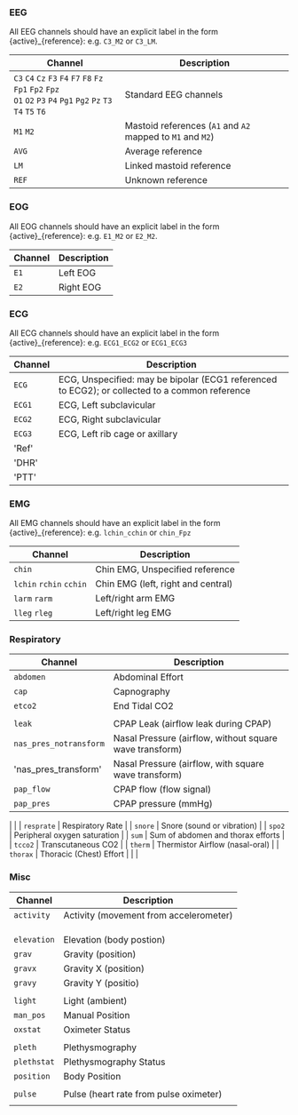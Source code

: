 ### EEG

All EEG channels should have an explicit label in the form {active}_{reference}: e.g. `C3_M2` or `C3_LM`.

| Channel | Description          |
| ------- | -------------------- |
| `C3` `C4` `Cz` `F3` `F4` `F7` `F8` `Fz` `Fp1` `Fp2` `Fpz` <br>`O1` `O2` `P3` `P4` `Pg1` `Pg2` `Pz` `T3` `T4` `T5` `T6` | Standard EEG channels |
| `M1` `M2` | Mastoid references (`A1` and `A2` mapped to `M1` and `M2`) |
| `AVG`     | Average reference    |
| `LM`      | Linked mastoid reference |
| `REF`     | Unknown reference    |

### EOG

All EOG channels should have an explicit label in the form {active}_{reference}: e.g. `E1_M2` or `E2_M2`.

| Channel | Description                |
| ------- | -------------------------- |
| `E1`      | Left EOG                   |
| `E2`      | Right EOG                  |

### ECG

All ECG channels should have an explicit label in the form {active}_{reference}: e.g. `ECG1_ECG2` or `ECG1_ECG3`

| Channel    | Description             |
| ---------- | ----------------------- |
| `ECG`        | ECG, Unspecified: may be bipolar (ECG1 referenced to ECG2); or collected to a common reference  |
| `ECG1`      | ECG, Left subclavicular|
| `ECG2`      | ECG, Right subclavicular|
| `ECG3`       |ECG, Left rib cage or axillary|
| 'Ref'|          |Common reference|
| 'DHR'|    |Derived heart rate from ECG|
 |'PTT'|    |Time between ECG and pulse waveform|
### EMG

All EMG channels should have an explicit label in the form {active}_{reference}: e.g. `lchin_cchin` or `chin_Fpz`

| Channel  | Description                                   |
| -------- | --------------------------------------------- |
| `chin`         | Chin EMG, Unspecified reference|
| `lchin` `rchin` `cchin` | Chin EMG (left, right and central) |
| `larm` `rarm` | Left/right arm EMG |
| `lleg` `rleg` | Left/right leg EMG  |


### Respiratory

| Channel   | Description                      |
| --------- | -------------------------------- |
| `abdomen`   | Abdominal Effort                 |
| `cap`       | Capnography                      |
| `etco2`     | End Tidal CO2                    |
|          |
| `leak`      | CPAP Leak  (airflow leak during CPAP)                      |
| `nas_pres_notransform`  | Nasal Pressure (airflow, without square wave transform)
'nas_pres_transform' |        Nasal Pressure (airflow, with square wave transform)          |
| `pap_flow`  | CPAP flow  (flow signal)                      |
| `pap_pres`  | CPAP pressure (mmHg)                   |
| 
                           |
| `resprate`  | Respiratory Rate                 |
| `snore`     | Snore  (sound or vibration)                          |
| `spo2`      | Peripheral oxygen saturation                             |
| `sum`       | Sum of abdomen and thorax efforts                            |
| `tcco2`     | Transcutaneous CO2               |
| `therm`     | Thermistor Airflow (nasal-oral)                       |
| `thorax`    | Thoracic (Chest) Effort                  |
|                  |

### Misc

| Channel   | Description            |
| --------- | ---------------------- |
| `activity`  | Activity (movement from accelerometer)              |
|            |
|             |
|   |
| `elevation` | Elevation (body postion)             |
| `grav`      | Gravity  (position)              |
| `gravx`     | Gravity X  (position)            |
| `gravy`     | Gravity Y  (positio)            |
|            |
| `light`     | Light (ambient)                 |
| `man_pos` | Manual Position         |
| `oxstat`    | Oximeter Status        |
|                 |
| `pleth`     | Plethysmography        |
| `plethstat` | Plethysmography Status |
| `position`  | Body Position          |
|    |
| `pulse`     | Pulse   (heart rate from pulse oximeter)               |
|             |


